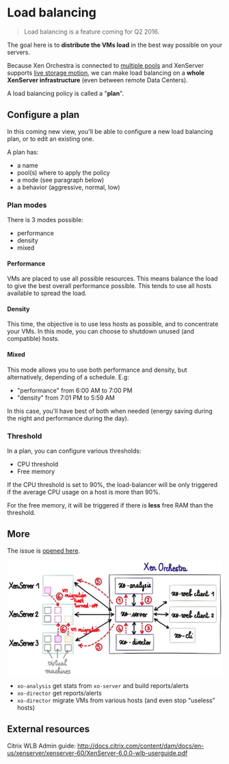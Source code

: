 # Load balancing

> Load balancing is a feature coming for Q2 2016.

The goal here is to **distribute the VMs load** in the best way possible on your servers.

Because Xen Orchestra is connected to [multiple pools](xo-server.md) and XenServer supports [live storage motion](https://www.citrix.com/content/dam/citrix/en_us/documents/products-solutions/storage-xenmotion-live-storage-migration-with-citrix-xenserver.pdf?accessmode=direct), we can make load balancing on a **whole XenServer infrastructure** (even between remote Data Centers).

A load balancing policy is called a "**plan**".

## Configure a plan

In this coming new view, you'll be able to configure a new load balancing plan, or to edit an existing one.

A plan has:

* a name
* pool(s) where to apply the policy
* a mode (see paragraph below)
* a behavior (aggressive, normal, low)

### Plan modes

There is 3 modes possible:

* performance
* density
* mixed

#### Performance

VMs are placed to use all possible resources. This means balance the load to give the best overall performance possible. This tends to use all hosts available to spread the load.

#### Density

This time, the objective is to use less hosts as possible, and to concentrate your VMs. In this mode, you can choose to shutdown unused (and compatible) hosts.

#### Mixed

This mode allows you to use both performance and density, but alternatively, depending of a schedule. E.g:

* "performance" from 6:00 AM to 7:00 PM
* "density" from 7:01 PM to 5:59 AM

In this case, you'll have best of both when needed (energy saving during the night and performance during the day).

### Threshold

In a plan, you can configure various thresholds:

* CPU threshold
* Free memory

If the CPU threshold is set to 90%, the load-balancer will be only triggered if the average CPU usage on a host is more than 90%.

For the free memory, it will be triggered if there is **less** free RAM than the threshold.

## More

The issue is [opened here](https://github.com/vatesfr/xo-web/issues/423).

![](loadbalancer.jpg)

* `xo-analysis` get stats from `xo-server` and build reports/alerts
* `xo-director` get reports/alerts
* `xo-director` migrate VMs from various hosts (and even stop "useless" hosts)


## External resources

Citrix WLB Admin guide: http://docs.citrix.com/content/dam/docs/en-us/xenserver/xenserver-60/XenServer-6.0.0-wlb-userguide.pdf
